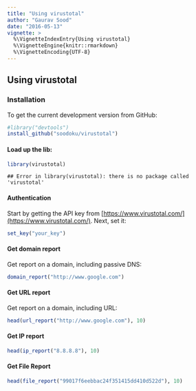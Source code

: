 ```yaml
---
title: "Using virustotal"
author: "Gaurav Sood"
date: "2016-05-13"
vignette: >
  %\VignetteIndexEntry{Using virustotal}
  %\VignetteEngine{knitr::rmarkdown}
  %\VignetteEncoding{UTF-8}
---
```


## Using virustotal

### Installation

To get the current development version from GitHub:



```r
#library("devtools")
install_github("soodoku/virustotal")
```

#### Load up the lib:


```r
library(virustotal)
```

```
## Error in library(virustotal): there is no package called 'virustotal'
```

#### Authentication

Start by getting the API key from [https://www.virustotal.com/](https://www.virustotal.com/). Next, set it:


```r
set_key("your_key")
```

#### Get domain report

Get report on a domain, including passive DNS:


```r
domain_report("http://www.google.com")
```

#### Get URL report

Get report on a domain, including URL:


```r
head(url_report("http://www.google.com"), 10)
```

#### Get IP report


```r
head(ip_report("8.8.8.8"), 10)
```
#### Get File Report


```r
head(file_report("99017f6eebbac24f351415dd410d522d"), 10)
```
